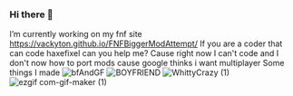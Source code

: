 
### Hi there 👋
I’m currently working on my fnf site https://vackyton.github.io/FNFBiggerModAttempt/ 
If you are a coder that can code haxefixel can you help me?
Cause right now I can't code and I don't now how to port mods cause google thinks i want multiplayer
                                                  Some things I made
![bfAndGF](https://user-images.githubusercontent.com/79385929/128584942-8f12abbd-6e49-4ad5-af87-2448b81dee6e.png)
![BOYFRIEND](https://user-images.githubusercontent.com/79385929/128584949-50c35af3-db8c-4eb7-bd0c-675587836fb2.png)
![WhittyCrazy (1)](https://user-images.githubusercontent.com/79385929/128584952-5b5e2eba-3534-41c2-8822-3ed599d7eff0.png)
![ezgif com-gif-maker (1)](https://user-images.githubusercontent.com/79385929/128584960-f3885ab0-5ef6-4102-bea7-53f78f629251.png)
